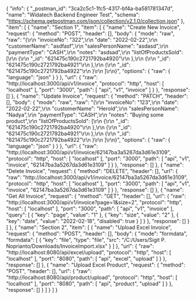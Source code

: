 {
	"info": {
		"_postman_id": "3ca2c5c1-1fc5-4317-bf4a-ba581781347d",
		"name": "Widatech Backend Engineer Test",
		"schema": "https://schema.getpostman.com/json/collection/v2.1.0/collection.json"
	},
	"item": [
		{
			"name": "Section 1",
			"item": [
				{
					"name": "Create New Invoice",
					"request": {
						"method": "POST",
						"header": [],
						"body": {
							"mode": "raw",
							"raw": "{\r\n    \"invoiceNo\": \"322\",\r\n    \"date\": \"2022-02-22\",\r\n    \"customerName\": \"asdfasf\",\r\n    \"salesPersonName\": \"asdasd\",\r\n    \"paymentType\": \"CASH\",\r\n    \"notes\": \"asdsad\",\r\n    \"listOfProductsSold\": [\r\n       {\r\n           \"_id\": \"621475c190c2721792ba4920\"\r\n       },\r\n       {\r\n           \"_id\": \"621475c190c2721792ba4921\"\r\n       },\r\n       {\r\n           \"_id\": \"621475c190c2721792ba4922\"\r\n       }\r\n    ]\r\n}",
							"options": {
								"raw": {
									"language": "json"
								}
							}
						},
						"url": {
							"raw": "http://localhost:3000/api/v1/invoice",
							"protocol": "http",
							"host": [
								"localhost"
							],
							"port": "3000",
							"path": [
								"api",
								"v1",
								"invoice"
							]
						}
					},
					"response": []
				},
				{
					"name": "Update Invoice",
					"request": {
						"method": "PATCH",
						"header": [],
						"body": {
							"mode": "raw",
							"raw": "{\r\n    \"invoiceNo\": \"123\",\r\n    \"date\": \"2022-02-22\",\r\n    \"customerName\": \"Herold\",\r\n    \"salesPersonName\": \"Nadya\",\r\n    \"paymentType\": \"CASH\",\r\n    \"notes\": \"Buying some product\",\r\n    \"listOfProductsSold\": [\r\n       {\r\n           \"_id\": \"621475c190c2721792ba4920\"\r\n       },\r\n       {\r\n           \"_id\": \"621475c190c2721792ba4921\"\r\n       },\r\n       {\r\n           \"_id\": \"621475c190c2721792ba4922\"\r\n       }\r\n    ]\r\n}",
							"options": {
								"raw": {
									"language": "json"
								}
							}
						},
						"url": {
							"raw": "http://localhost:3000/api/v1/invoice/62147ba3a5267da3d61e3109",
							"protocol": "http",
							"host": [
								"localhost"
							],
							"port": "3000",
							"path": [
								"api",
								"v1",
								"invoice",
								"62147ba3a5267da3d61e3109"
							]
						}
					},
					"response": []
				},
				{
					"name": "Delete Invoice",
					"request": {
						"method": "DELETE",
						"header": [],
						"url": {
							"raw": "http://localhost:3000/api/v1/invoice/62147ba3a5267da3d61e3109",
							"protocol": "http",
							"host": [
								"localhost"
							],
							"port": "3000",
							"path": [
								"api",
								"v1",
								"invoice",
								"62147ba3a5267da3d61e3109"
							]
						}
					},
					"response": []
				},
				{
					"name": "Get All Invoice",
					"request": {
						"method": "GET",
						"header": [],
						"url": {
							"raw": "http://localhost:3000/api/v1/invoice?page=1&size=2",
							"protocol": "http",
							"host": [
								"localhost"
							],
							"port": "3000",
							"path": [
								"api",
								"v1",
								"invoice"
							],
							"query": [
								{
									"key": "page",
									"value": "1"
								},
								{
									"key": "size",
									"value": "2"
								},
								{
									"key": "date",
									"value": "2022-02-18",
									"disabled": true
								}
							]
						}
					},
					"response": []
				}
			]
		},
		{
			"name": "Section 2",
			"item": [
				{
					"name": "Upload Excel Invoice",
					"request": {
						"method": "POST",
						"header": [],
						"body": {
							"mode": "formdata",
							"formdata": [
								{
									"key": "file",
									"type": "file",
									"src": "/C:/Users/Sigit P. Noprianto/Downloads/InvoiceImport.xlsx"
								}
							]
						},
						"url": {
							"raw": "http://localhost:8080/api/excel/upload",
							"protocol": "http",
							"host": [
								"localhost"
							],
							"port": "8080",
							"path": [
								"api",
								"excel",
								"upload"
							]
						}
					},
					"response": []
				},
				{
					"name": "Upload Excel Product",
					"request": {
						"method": "POST",
						"header": [],
						"url": {
							"raw": "http://localhost:8080/api/product/upload",
							"protocol": "http",
							"host": [
								"localhost"
							],
							"port": "8080",
							"path": [
								"api",
								"product",
								"upload"
							]
						}
					},
					"response": []
				}
			]
		}
	]
}